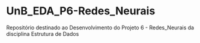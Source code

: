 # UnB_EDA_P6-Redes_Neurais
Repositório destinado ao Desenvolvimento do Projeto 6 - Redes_Neurais da disciplina Estrutura de Dados
